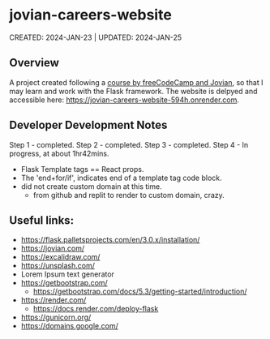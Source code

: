 # jovian-careers-website
CREATED: 2024-JAN-23 | UPDATED: 2024-JAN-25

## Overview
A project created following a [course by freeCodeCamp and Jovian](https://www.freecodecamp.org/news/develop-database-driven-web-apps-with-python-flask-and-mysql/), so that I may learn and work with the Flask framework. The website is delpyed and accessible here: https://jovian-careers-website-594h.onrender.com.

## Developer Development Notes
Step 1 - completed.
Step 2 - completed.
Step 3 - completed.
Step 4 - In progress, at about 1hr42mins.
  - Flask Template tags == React props.
  - The 'end+for/if', indicates end of a template tag code block.
  - did not create custom domain at this time.
    - from github and replit to render to custom domain, crazy.

## Useful links:
- https://flask.palletsprojects.com/en/3.0.x/installation/
- https://jovian.com/
- https://excalidraw.com/
- https://unsplash.com/
- Lorem Ipsum text generator
- https://getbootstrap.com/
  - https://getbootstrap.com/docs/5.3/getting-started/introduction/
- https://render.com/
  - https://docs.render.com/deploy-flask 
- https://gunicorn.org/
- https://domains.google.com/
